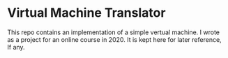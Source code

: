 # Virtual Machine Translator #

This repo contains an implementation of a simple vertual machine.
I wrote as a project for an online course in 2020. It is kept here for later reference, If any.
